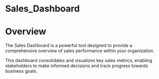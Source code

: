 # Sales_Dashboard


# Overview
The Sales Dashboard is a powerful tool designed to provide a comprehensive overview of sales performance within your organization. 

This dashboard consolidates and visualizes key sales metrics, enabling stakeholders to make informed decisions and track progress towards business goals.

